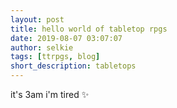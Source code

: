 ```yaml
---
layout: post
title: hello world of tabletop rpgs
date: 2019-08-07 03:07:07
author: selkie
tags: [ttrpgs, blog]
short_description: tabletops
---
```

it's 3am i'm tired
:sparkles:
